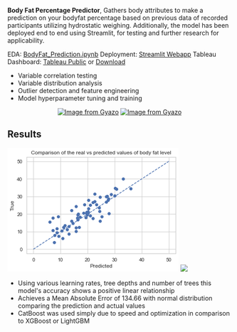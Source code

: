 **Body Fat Percentage Predictor**, Gathers body attributes to make a prediction on your bodyfat percentage based on previous data of recorded participants utilizing hydrostatic weighing. Additionally, the model has been deployed end to end using Streamlit, for testing and further research for applicability. 

EDA: [BodyFat_Prediction.ipynb](https://github.com/YoussefSultan/Predict-Bodyfat-Using-Catboost-Webapp/blob/main/BodyFat_Prediction.ipynb)
Deployment: [Streamlit Webapp](https://share.streamlit.io/youssefsultan/predict-bodyfat-using-catboost-webapp/main/Predict.py)
Tableau Dashboard: [Tableau Public](https://public.tableau.com/views/BodyFatCompositioninMenfromHydrostaticWeighing/DashboardABD?:language=en-US&:display_count=n&:origin=viz_share_link) or [Download](https://github.com/YoussefSultan/Predict-Bodyfat-Using-Catboost-Webapp/blob/main/BF_Analysis_Dashboard_Tableau.twb)
- Variable correlation testing
- Variable distribution analysis 
- Outlier detection and feature engineering
- Model hyperparameter tuning and training


<p align="center">
    <a href="#readme">
        <a href="https://gyazo.com/88b28e70f4de7b10d52e370795170abf"><img src="https://i.gyazo.com/88b28e70f4de7b10d52e370795170abf.gif" alt="Image from Gyazo" width="1280"/></a>
    </a>
<a href="https://gyazo.com/38c2985365461bb75917678953a6afae"><img src="https://i.gyazo.com/38c2985365461bb75917678953a6afae.gif" alt="Image from Gyazo" width="720"/></a>



## Results

![](https://github.com/YoussefSultan/Predict-Bodyfat-Using-Catboost-Webapp/blob/main/download.png)
![](https://i.gyazo.com/269a6bf9e13ae867d1af39c63811cce1.png)
- Using various learning rates, tree depths and number of trees this model's accuracy shows a positive linear relationship
- Achieves a Mean Absolute Error of 134.66 with normal distribution comparing the prediction and actual values
- CatBoost was used simply due to speed and optimization in comparison to XGBoost or LightGBM


